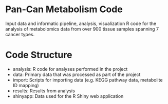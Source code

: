 # Pan-Can Metabolism Code

Input data and informatic pipeline, analysis, visualization R code for the analysis of metabolomics data from over 900 tissue samples spanning 7 cancer types. 

# Code Structure

* analysis: R code for analyses performed in the project 
* data: Primary data that was processed as part of the project 
* import: Scripts for importing data (e.g. KEGG pathway data, metabolite ID mapping)
* results: Results from analysis 
* shinyapp: Data used for the R Shiny web application 
